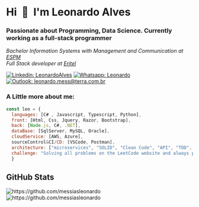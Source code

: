 <div align="left">
    <h1>Hi &nbsp;👋&nbsp; I'm Leonardo Alves</h1>
    <h3>Passionate about Programming, Data Science. Currently working as a full-stack programmer </h3>
    <p><em>Bachelor Information Systems with Management and Communication at <a href="https://www.espm.br/cursos-de-graduacao/sistemas-de-informacao/">ESPM</a></br>
    Full Stack developer at <a href="https://www.eritel.com.br/">Eritel</a></em></p>
    
[![Linkedin: LeonardoAlves](https://img.shields.io/badge/-LeonardoAlves-blue?style=flat-square&logo=Linkedin&logoColor=white&link=https://www.linkedin.com/in/leonardo-messias-alves-a5261a15b/)](https://www.linkedin.com/in/leonardo-messias-alves-a5261a15b/)
[![Whatsapp: Leonardo](https://img.shields.io/badge/-LeonardoAlves-green?style=flat-square&logo=Whatsapp&logoColor=white&link=https://api.whatsapp.com/send/?phone=5511970281491&text&app_absent=0)](https://api.whatsapp.com/send/?phone=5511970281491&text&app_absent=0)
[![Outlook: leonardo.mess@terra.com.br](https://img.shields.io/badge/leonardo.mess@terra.com.br-0078D4?style=flat-square&logo=microsoft-outlook&logoColor=white)](mailto:leonardo.mess@terra.com.br)
</div>

### A Little more about me:
```javascript
const leo = {
  languages: [C# , Javascript, Typescript, Python],
  front: [Html, Css, Jquery, Razor, Bootstrap],
  back: [Node.js, C#, .NET],
  dataBase: [SqlServer, MySQL, Oracle],
  cloudService: [AWS, Azure],
  sourceControl&CI/CD: [VSCode, Postman],
  architecture: ["microservices", "SOLID", "Clean Code", "API", "TDD", "OOP"],
  challenge: "Solving all problems on the LeetCode website and always preparing myself with the latest"
  }
```

## GitHub Stats
<div aling="center">
<img src="https://github-readme-stats.vercel.app/api?username=messiasleonardo&show_icons=true&theme=tokyonight&hide_border=true&locale=en" alt="https://github.com/messiasleonardo"/>
<img src="https://github-readme-streak-stats.herokuapp.com/?user=messiasleonardo&theme=material-palenight" alt="https://github.com/messiasleonardo"/>
</div>



<!--
**messiasleonardo/messiasleonardo** is a ✨ _special_ ✨ repository because its `README.md` (this file) appears on your GitHub profile.

Here are some ideas to get you started:

- 🔭 I’m currently working on ...
- 🌱 I’m currently learning ...
- 👯 I’m looking to collaborate on ...
- 🤔 I’m looking for help with ...
- 💬 Ask me about ...
- 📫 How to reach me: ...
- 😄 Pronouns: ...
- ⚡ Fun fact: ...
-->
